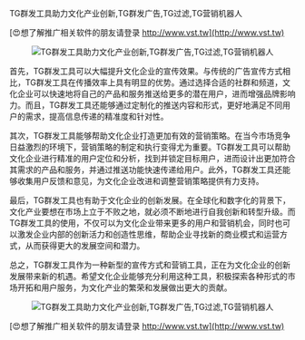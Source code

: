 TG群发工具助力文化产业创新,TG群发广告,TG过滤,TG营销机器人

[😍想了解推广相关软件的朋友请登录 http://www.vst.tw](http://www.vst.tw)

 <center><img src="https://vst.tw/MP4/tuiguang/png/7.png" alt="TG群发工具助力文化产业创新,TG群发广告,TG过滤,TG营销机器人"></center>

首先，TG群发工具可以大幅提升文化企业的宣传效果。与传统的广告宣传方式相比，TG群发工具在传播效率上具有明显的优势。通过选择合适的社群和频道，文化企业可以快速地将自己的产品和服务推送给更多的潜在用户，进而增强品牌影响力。而且，TG群发工具还能够通过定制化的推送内容和形式，更好地满足不同用户的需求，提高信息传递的精准度和针对性。

其次，TG群发工具能够帮助文化企业打造更加有效的营销策略。在当今市场竞争日益激烈的环境下，营销策略的制定和执行变得尤为重要。TG群发工具可以帮助文化企业进行精准的用户定位和分析，找到并锁定目标用户，进而设计出更加符合其需求的产品和服务，并通过推送功能快速传递给用户。此外，TG群发工具还能够收集用户反馈和意见，为文化企业改进和调整营销策略提供有力支持。

最后，TG群发工具也有助于文化企业的创新发展。在全球化和数字化的背景下，文化产业要想在市场上立于不败之地，就必须不断地进行自我创新和转型升级。而TG群发工具的使用，不仅可以为文化企业带来更多的用户和营销机会，同时也可以激发企业内部的创新活力和创造性思维，帮助企业寻找新的商业模式和运营方式，从而获得更大的发展空间和潜力。

总之，TG群发工具作为一种新型的宣传方式和营销工具，正在为文化企业的创新发展带来新的机遇。希望文化企业能够充分利用这种工具，积极探索各种形式的市场开拓和用户服务，为文化产业的繁荣和发展做出更大的贡献。

 <center><img src="https://vst.tw/MP4/tuiguang/png/5.png" alt="TG群发工具助力文化产业创新,TG群发广告,TG过滤,TG营销机器人"></center>

[😍想了解推广相关软件的朋友请登录 http://www.vst.tw](http://www.vst.tw)



